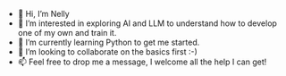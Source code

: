 - 👋 Hi, I’m Nelly
- 👀 I’m interested in exploring AI and LLM to understand how to develop one of my own and train it.
- 🌱 I’m currently learning Python to get me started.
- 💞️ I’m looking to collaborate on the basics first :-)
- 📫 Feel free to drop me a message, I welcome all the help I can get!

<!---
ngongora00/ngongora00 is a ✨ special ✨ repository because its `README.md` (this file) appears on your GitHub profile.
You can click the Preview link to take a look at your changes.
--->
